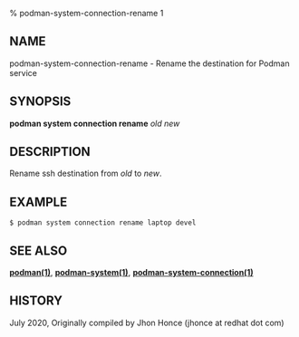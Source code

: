 % podman-system-connection-rename 1

## NAME

podman\-system\-connection\-rename - Rename the destination for Podman service

## SYNOPSIS

**podman system connection rename** _old_ _new_

## DESCRIPTION

Rename ssh destination from _old_ to _new_.

## EXAMPLE

```
$ podman system connection rename laptop devel
```

## SEE ALSO

**[podman(1)](commands/podman.md)**, **[podman-system(1)](commands/podman-system/podman-system.md)**, **[podman-system-connection(1)](commands/podman-system-connection/podman-system-connection.md)**

## HISTORY

July 2020, Originally compiled by Jhon Honce (jhonce at redhat dot com)
